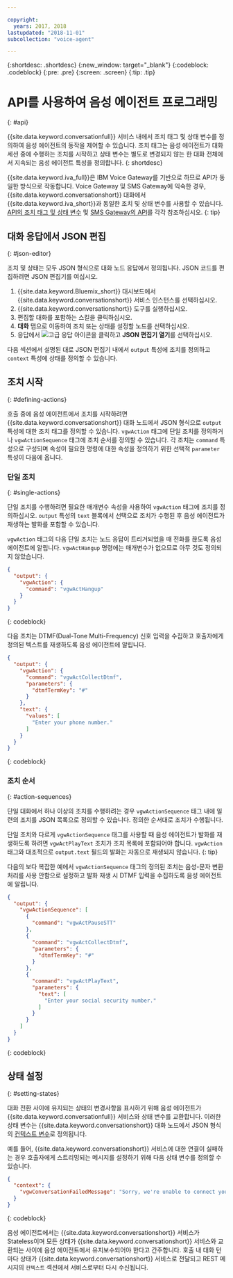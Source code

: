 ```yaml
---

copyright:
  years: 2017, 2018
lastupdated: "2018-11-01"
subcollection: "voice-agent"

---
```


{:shortdesc: .shortdesc}
{:new_window: target="_blank"}
{:codeblock: .codeblock}
{:pre: .pre}
{:screen: .screen}
{:tip: .tip}

# API를 사용하여 음성 에이전트 프로그래밍
{: #api}

{{site.data.keyword.conversationfull}} 서비스 내에서 조치 태그 및 상태 변수를 정의하여 음성 에이전트의 동작을 제어할 수 있습니다. 조치 태그는 음성 에이전트가 대화 세션 중에 수행하는 조치를 시작하고 상태 변수는 별도로 변경되지 않는 한 대화 전체에서 지속되는 음성 에이전트 특성을 정의합니다.
{: shortdesc}

{{site.data.keyword.iva_full}}은 IBM Voice Gateway를 기반으로 하므로 API가 동일한 방식으로 작동합니다. Voice Gateway 및 SMS Gateway에 익숙한 경우, {{site.data.keyword.conversationshort}} 대화에서 {{site.data.keyword.iva_short}}과 동일한 조치 및 상태 변수를 사용할 수 있습니다. [API의 조치 태그 및 상태 변수](https://www.ibm.com/support/knowledgecenter/SS4U29/api.html) 및 [SMS Gateway의 API](https://www.ibm.com/support/knowledgecenter/SS4U29/sms_api.html)를 각각 참조하십시오.
{: tip}

## 대화 응답에서 JSON 편집
{: #json-editor}

조치 및 상태는 모두 JSON 형식으로 대화 노드 응답에서 정의됩니다. JSON 코드를 편집하려면 JSON 편집기를 여십시오.

1. {{site.data.keyword.Bluemix_short}} 대시보드에서 {{site.data.keyword.conversationshort}} 서비스 인스턴스를 선택하십시오.
1. {{site.data.keyword.conversationshort}} 도구를 실행하십시오.
1. 편집할 대화를 포함하는 스킬을 클릭하십시오.
1. **대화** 탭으로 이동하여 조치 또는 상태를 설정할 노드를 선택하십시오.
1. 응답에서 ![고급 응답](../conversation/images/kabob.png) 아이콘을 클릭하고 **JSON 편집기 열기**를 선택하십시오.

다음 섹션에서 설명된 대로 JSON 편집기 내에서 `output` 특성에 조치를 정의하고 `context` 특성에 상태를 정의할 수 있습니다.

## 조치 시작
{: #defining-actions}

호출 중에 음성 에이전트에서 조치를 시작하려면 {{site.data.keyword.conversationshort}} 대화 노드에서 JSON 형식으로 `output` 특성에 대한 조치 태그를 정의할 수 있습니다. `vgwAction` 태그에 단일 조치를 정의하거나 `vgwActionSequence` 태그에 조치 순서를 정의할 수 있습니다. 각 조치는 `command` 특성으로 구성되며 속성이 필요한 명령에 대한 속성을 정의하기 위한 선택적 `parameter` 특성이 다음에 옵니다.

### 단일 조치
{: #single-actions}

단일 조치를 수행하려면 필요한 매개변수 속성을 사용하여 `vgwAction` 태그에 조치를 정의하십시오. `output` 특성의 `text` 블록에서 선택으로 조치가 수행된 후 음성 에이전트가 재생하는 발화를 포함할 수 있습니다.

`vgwAction` 태그의 다음 단일 조치는 노드 응답이 트리거되었을 때 전화를 끊도록 음성 에이전트에 알립니다. `vgwActHangup` 명령에는 매개변수가 없으므로 아무 것도 정의되지 않았습니다.
```json
{
  "output": {
    "vgwAction": {
      "command": "vgwActHangup"
    }
  }
}
```
{: codeblock}

다음 조치는 DTMF(Dual-Tone Multi-Frequency) 신호 입력을 수집하고 호출자에게 정의된 텍스트를 재생하도록 음성 에이전트에 알립니다.

```json
{
  "output": {
    "vgwAction": {
      "command": "vgwActCollectDtmf",
      "parameters": {
        "dtmfTermKey": "#"
      }
    },
    "text": {
      "values": [
        "Enter your phone number."
      ]
    }
  }
}
```
{: codeblock}

### 조치 순서
{: #action-sequences}

단일 대화에서 하나 이상의 조치를 수행하려는 경우 `vgwActionSequence` 태그 내에 일련의 조치를 JSON 목록으로 정의할 수 있습니다. 정의한 순서대로 조치가 수행됩니다.

단일 조치와 다르게 `vgwActionSequence` 태그를 사용할 때 음성 에이전트가 발화를 재생하도록 하려면 `vgwActPlayText` 조치가 조치 목록에 포함되어야 합니다. `vgwAction` 태그와 대조적으로 `output.text` 필드의 발화는 자동으로 재생되지 않습니다.
{: tip}

다음의 보다 복잡한 예에서 `vgwActionSequence` 태그의 정의된 조치는 음성-문자 변환 처리를 사용 안함으로 설정하고 발화 재생 시 DTMF 입력을 수집하도록 음성 에이전트에 알립니다.

```json
{
  "output": {
    "vgwActionSequence": [
      {
        "command": "vgwActPauseSTT"
      },
      {
        "command": "vgwActCollectDtmf",
        "parameters": {
          "dtmfTermKey": "#"
        }
      },
      {
        "command": "vgwActPlayText",
        "parameters": {
          "text": [
            "Enter your social security number."
          ]
        }
      }
    ]
  }
}

```
{: codeblock}

## 상태 설정
{: #setting-states}

대화 전환 사이에 유지되는 상태의 변경사항을 표시하기 위해 음성 에이전트가 {{site.data.keyword.conversationfull}} 서비스와 상태 변수를 교환합니다. 이러한 상태 변수는 {{site.data.keyword.conversationshort}} 대화 노드에서 JSON 형식의 [컨텍스트 변수](/docs/services/assistant?topic=assistant-dialog-build#dialog-build)로 정의됩니다.

예를 들어, {{site.data.keyword.conversationshort}} 서비스에 대한 연결이 실패하는 경우 호출자에게 스트리밍되는 메시지를 설정하기 위해 다음 상태 변수를 정의할 수 있습니다.

```json
{
  "context": {
    "vgwConversationFailedMessage": "Sorry, we're unable to connect you to our help line. Please try again later."
  }
}
```
{: codeblock}

음성 에이전트에서는 {{site.data.keyword.conversationshort}} 서비스가 Stateless이며 모든 상태가 {{site.data.keyword.conversationshort}} 서비스와 교환되는 사이에 음성 에이전트에서 유지보수되어야 한다고 간주합니다. 호출 내 대화 턴마다 상태가 {{site.data.keyword.conversationshort}} 서비스로 전달되고 REST 메시지의 `컨텍스트` 섹션에서 서비스로부터 다시 수신됩니다.

